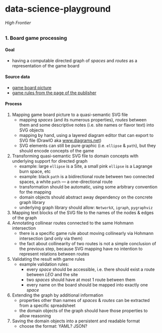 # data-science-playground

###### High Frontier

### 1. Board game processing

#### Goal

- having a computable directed graph of *spaces* and *routes* as a representation of the game board

#### Source data

- [game board picture](source_data/board_game_picture.jpg)
- [game rules from the page of the publisher](https://ionsmg.com/pages/downloads)

#### Process

1. Mapping game board picture to a quasi-semantic SVG file
   - mapping *spaces* (and its numerous properties), *routes* between them and some descriptive notes (i.e. site names or flavor text) into SVG objects
   - mapping by hand, using a layered diagram editor that can export to SVG file (DrawIO aka www.diagrams.net)
   - SVG elements can still be pure graphic (i.e. `ellipse` & `path`), but they should encode concepts of the game
2. Transforming quasi-semantic SVG file to domain concepts with underlying support for directed graph
    - example: large `ellipse` is a Site, a small pink `ellipse` is a Lagrange burn space, etc
    - example: black `path` is a bidirectional route between two connected spaces, a white `path` — a one-directional route
    - transformation should be automatic, using some arbitrary convention for the mapping
    - domain objects should abstract away dependency on the concrete graph library
    - underlying graph library should allow: `NetworkX`, `igraph`, `pygraphviz`
3. Mapping text blocks of the SVG file to the names of the nodes & edges of the graph
4. Annotating collinear routes connected to the same Hohmann intersection
    - there is a specific game rule about moving collinearly via Hohmann intersection (and only via them)
    - the fact about collinearity of two routes is not a simple conclusion of the previous step, because SVG mapping have no intention to represent relations between routes
5. Validating the result with game rules
    - example validation rules:
      - every *space* should be accessible, i.e. there should exist a route between *LEO* and the site
      - two *spaces* should have at most 1 route between them
      - every name on the board should be mapped into exactly one *space*
6. Extending the graph by additional information
   - properties other than names of *spaces* & *routes* can be extracted from a specific spreadsheet
   - the domain objects of the graph should have those properties to allow reasoning
7. Saving the domain objects into a persistent and readable format
   - choose the format: YAML? JSON?
